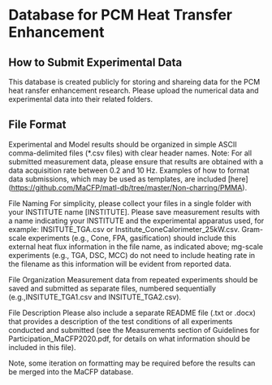 Database for PCM Heat Transfer Enhancement
==========================================
How to Submit Experimental Data
-------------------------------
This database is created publicly for storing and shareing data for the PCM heat ransfer enhancement research. Please upload the numerical data and experimental data into their related folders. 

File Format
-----------
Experimental and Model results should be organized in simple ASCII comma-delimited files (*.csv files) with clear header names. Note: For all submitted measurement data, please ensure that results are obtained with a data acquisition rate between 0.2 and 10 Hz. Examples of how to format data submissions, which may be used as templates, are included [here] (https://github.com/MaCFP/matl-db/tree/master/Non-charring/PMMA).

File Naming
For simplicity, please collect your files in a single folder with your INSTITUTE name [INSTITUTE]. Please save measurement results with a name indicating your INSTITUTE and the experimental apparatus used, for example: INSITUTE_TGA.csv or Institute_ConeCalorimeter_25kW.csv. Gram-scale experiments (e.g., Cone, FPA, gasification) should include this external heat flux information in the file name, as indicated above; mg-scale experiments (e.g., TGA, DSC, MCC) do not need to include heating rate in the filename as this information will be evident from reported data.

File Organization
Measurement data from repeated experiments should be saved and submitted as separate files, numbered sequentially (e.g.,INSITUTE_TGA1.csv and INSITUTE_TGA2.csv).

File Description
Please also include a separate README file (.txt or .docx) that provides a description of the test conditions of all experiments conducted and submitted (see the Measurements section of Guidelines for Participation_MaCFP2020.pdf, for details on what information should be included in this file).

Note, some iteration on formatting may be required before the results can be merged into the MaCFP database.
